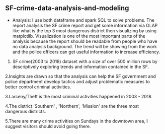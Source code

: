 ## SF-crime-data-analysis-and-modeling

* Analysis: I use both dataframe and spark SQL to solve problems. The report analysis the SF crime report and get some information via OLAP like what is the top 3 most dangerous district then visualizing by using matplotlib. Visualization is one of the most important parts of the analysis because the report should be readable from people who have no data analysis background. The trend will be showing from the work and the police officers can get useful information to increase efficiency.

1. SF crime(2003 to 2018) dataset with a size of over 500 million rows by descriptively exploring trends and information contained in the SF.

2.Insights are drawn so that the analysis can help the SF government and police department develop tactics and adjust problematic measures to better control criminal activities.

3.Larceny/Theft is the most criminal activities happened in 2003 - 2018.

4.The district 'Southern' , 'Northern', 'Mission' are the three most dangerous districts.

5.There are many crime activities on Sundays in the downtown area, I suggest visitors should avoid going there.
 
